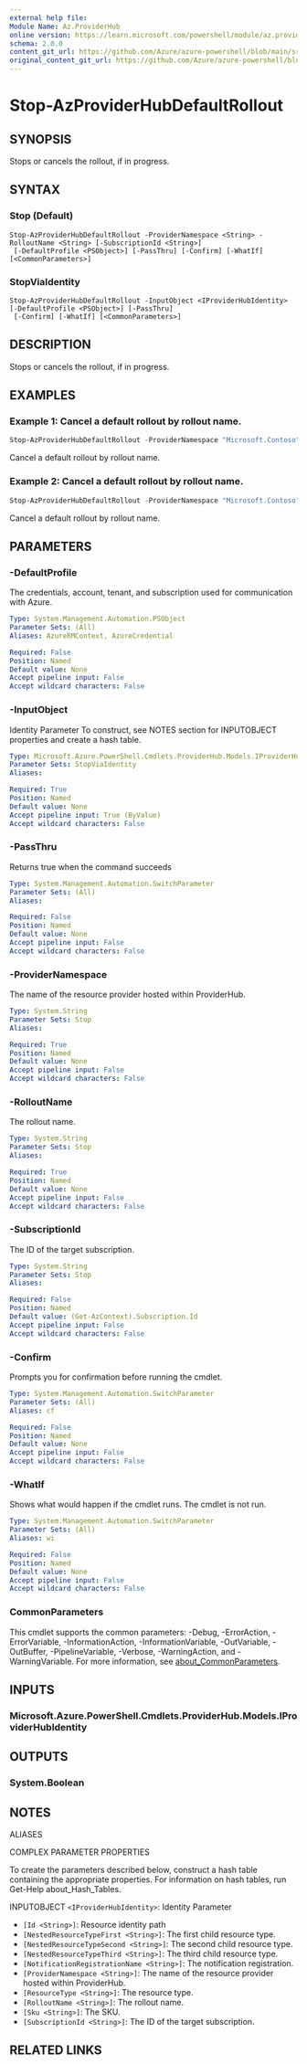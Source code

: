 ```yaml
---
external help file: 
Module Name: Az.ProviderHub
online version: https://learn.microsoft.com/powershell/module/az.providerhub/stop-azproviderhubdefaultrollout
schema: 2.0.0
content_git_url: https://github.com/Azure/azure-powershell/blob/main/src/ProviderHub/help/Stop-AzProviderHubDefaultRollout.md
original_content_git_url: https://github.com/Azure/azure-powershell/blob/main/src/ProviderHub/help/Stop-AzProviderHubDefaultRollout.md
---
```


# Stop-AzProviderHubDefaultRollout

## SYNOPSIS
Stops or cancels the rollout, if in progress.

## SYNTAX

### Stop (Default)
```
Stop-AzProviderHubDefaultRollout -ProviderNamespace <String> -RolloutName <String> [-SubscriptionId <String>]
 [-DefaultProfile <PSObject>] [-PassThru] [-Confirm] [-WhatIf] [<CommonParameters>]
```

### StopViaIdentity
```
Stop-AzProviderHubDefaultRollout -InputObject <IProviderHubIdentity> [-DefaultProfile <PSObject>] [-PassThru]
 [-Confirm] [-WhatIf] [<CommonParameters>]
```

## DESCRIPTION
Stops or cancels the rollout, if in progress.

## EXAMPLES

### Example 1: Cancel a default rollout by rollout name.
```powershell
Stop-AzProviderHubDefaultRollout -ProviderNamespace "Microsoft.Contoso" -RolloutName "defaultRollout2021w10"
```

Cancel a default rollout by rollout name.

### Example 2: Cancel a default rollout by rollout name.
```powershell
Stop-AzProviderHubDefaultRollout -ProviderNamespace "Microsoft.Contoso" -RolloutName "defaultRollout2021w10"
```

Cancel a default rollout by rollout name.

## PARAMETERS

### -DefaultProfile
The credentials, account, tenant, and subscription used for communication with Azure.

```yaml
Type: System.Management.Automation.PSObject
Parameter Sets: (All)
Aliases: AzureRMContext, AzureCredential

Required: False
Position: Named
Default value: None
Accept pipeline input: False
Accept wildcard characters: False
```

### -InputObject
Identity Parameter
To construct, see NOTES section for INPUTOBJECT properties and create a hash table.

```yaml
Type: Microsoft.Azure.PowerShell.Cmdlets.ProviderHub.Models.IProviderHubIdentity
Parameter Sets: StopViaIdentity
Aliases:

Required: True
Position: Named
Default value: None
Accept pipeline input: True (ByValue)
Accept wildcard characters: False
```

### -PassThru
Returns true when the command succeeds

```yaml
Type: System.Management.Automation.SwitchParameter
Parameter Sets: (All)
Aliases:

Required: False
Position: Named
Default value: None
Accept pipeline input: False
Accept wildcard characters: False
```

### -ProviderNamespace
The name of the resource provider hosted within ProviderHub.

```yaml
Type: System.String
Parameter Sets: Stop
Aliases:

Required: True
Position: Named
Default value: None
Accept pipeline input: False
Accept wildcard characters: False
```

### -RolloutName
The rollout name.

```yaml
Type: System.String
Parameter Sets: Stop
Aliases:

Required: True
Position: Named
Default value: None
Accept pipeline input: False
Accept wildcard characters: False
```

### -SubscriptionId
The ID of the target subscription.

```yaml
Type: System.String
Parameter Sets: Stop
Aliases:

Required: False
Position: Named
Default value: (Get-AzContext).Subscription.Id
Accept pipeline input: False
Accept wildcard characters: False
```

### -Confirm
Prompts you for confirmation before running the cmdlet.

```yaml
Type: System.Management.Automation.SwitchParameter
Parameter Sets: (All)
Aliases: cf

Required: False
Position: Named
Default value: None
Accept pipeline input: False
Accept wildcard characters: False
```

### -WhatIf
Shows what would happen if the cmdlet runs.
The cmdlet is not run.

```yaml
Type: System.Management.Automation.SwitchParameter
Parameter Sets: (All)
Aliases: wi

Required: False
Position: Named
Default value: None
Accept pipeline input: False
Accept wildcard characters: False
```

### CommonParameters
This cmdlet supports the common parameters: -Debug, -ErrorAction, -ErrorVariable, -InformationAction, -InformationVariable, -OutVariable, -OutBuffer, -PipelineVariable, -Verbose, -WarningAction, and -WarningVariable. For more information, see [about_CommonParameters](http://go.microsoft.com/fwlink/?LinkID=113216).

## INPUTS

### Microsoft.Azure.PowerShell.Cmdlets.ProviderHub.Models.IProviderHubIdentity

## OUTPUTS

### System.Boolean

## NOTES

ALIASES

COMPLEX PARAMETER PROPERTIES

To create the parameters described below, construct a hash table containing the appropriate properties. For information on hash tables, run Get-Help about_Hash_Tables.


INPUTOBJECT `<IProviderHubIdentity>`: Identity Parameter
  - `[Id <String>]`: Resource identity path
  - `[NestedResourceTypeFirst <String>]`: The first child resource type.
  - `[NestedResourceTypeSecond <String>]`: The second child resource type.
  - `[NestedResourceTypeThird <String>]`: The third child resource type.
  - `[NotificationRegistrationName <String>]`: The notification registration.
  - `[ProviderNamespace <String>]`: The name of the resource provider hosted within ProviderHub.
  - `[ResourceType <String>]`: The resource type.
  - `[RolloutName <String>]`: The rollout name.
  - `[Sku <String>]`: The SKU.
  - `[SubscriptionId <String>]`: The ID of the target subscription.

## RELATED LINKS


